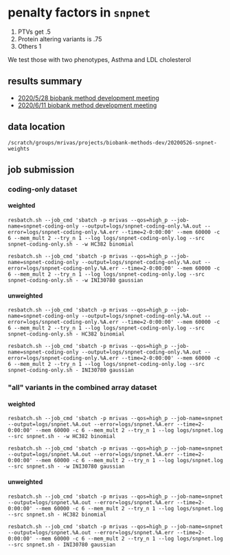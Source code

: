 # penalty factors in `snpnet`

1. PTVs get .5
2. Protein altering variants is .75
3. Others 1

We test those with two phenotypes, Asthma and LDL cholesterol

## results summary

- [2020/5/28 biobank method development meeting](https://docs.google.com/presentation/d/1jG1jV5TLIS0xoddMTQxuuUjbx9mq5YuO9WZsYQynveA/edit?usp=sharing)
- [2020/6/11 biobank method development meeting](https://docs.google.com/presentation/d/179mcxvm_EAYaRF6mNqy-HNg4PERa4Z0uw6Tjq5WJ64Q/edit?usp=sharing)

## data location

`/scratch/groups/mrivas/projects/biobank-methods-dev/20200526-snpnet-weights`

## job submission

### coding-only dataset

#### weighted

```{bash}
resbatch.sh --job_cmd 'sbatch -p mrivas --qos=high_p --job-name=snpnet-coding-only --output=logs/snpnet-coding-only.%A.out --error=logs/snpnet-coding-only.%A.err --time=2-0:00:00' --mem 60000 -c 6 --mem_mult 2 --try_n 1 --log logs/snpnet-coding-only.log --src snpnet-coding-only.sh - -w HC382 binomial

resbatch.sh --job_cmd 'sbatch -p mrivas --qos=high_p --job-name=snpnet-coding-only --output=logs/snpnet-coding-only.%A.out --error=logs/snpnet-coding-only.%A.err --time=2-0:00:00' --mem 60000 -c 6 --mem_mult 2 --try_n 1 --log logs/snpnet-coding-only.log --src snpnet-coding-only.sh - -w INI30780 gaussian
```

#### unweighted

```{bash}
resbatch.sh --job_cmd 'sbatch -p mrivas --qos=high_p --job-name=snpnet-coding-only --output=logs/snpnet-coding-only.%A.out --error=logs/snpnet-coding-only.%A.err --time=2-0:00:00' --mem 60000 -c 6 --mem_mult 2 --try_n 1 --log logs/snpnet-coding-only.log --src snpnet-coding-only.sh - HC382 binomial

resbatch.sh --job_cmd 'sbatch -p mrivas --qos=high_p --job-name=snpnet-coding-only --output=logs/snpnet-coding-only.%A.out --error=logs/snpnet-coding-only.%A.err --time=2-0:00:00' --mem 60000 -c 6 --mem_mult 2 --try_n 1 --log logs/snpnet-coding-only.log --src snpnet-coding-only.sh - INI30780 gaussian
```

### "all" variants in the combined array dataset

#### weighted

```{bash}
resbatch.sh --job_cmd 'sbatch -p mrivas --qos=high_p --job-name=snpnet --output=logs/snpnet.%A.out --error=logs/snpnet.%A.err --time=2-0:00:00' --mem 60000 -c 6 --mem_mult 2 --try_n 1 --log logs/snpnet.log --src snpnet.sh - -w HC382 binomial

resbatch.sh --job_cmd 'sbatch -p mrivas --qos=high_p --job-name=snpnet --output=logs/snpnet.%A.out --error=logs/snpnet.%A.err --time=2-0:00:00' --mem 60000 -c 6 --mem_mult 2 --try_n 1 --log logs/snpnet.log --src snpnet.sh - -w INI30780 gaussian
```

#### unweighted

```{bash}
resbatch.sh --job_cmd 'sbatch -p mrivas --qos=high_p --job-name=snpnet --output=logs/snpnet.%A.out --error=logs/snpnet.%A.err --time=2-0:00:00' --mem 60000 -c 6 --mem_mult 2 --try_n 1 --log logs/snpnet.log --src snpnet.sh - HC382 binomial

resbatch.sh --job_cmd 'sbatch -p mrivas --qos=high_p --job-name=snpnet --output=logs/snpnet.%A.out --error=logs/snpnet.%A.err --time=2-0:00:00' --mem 60000 -c 6 --mem_mult 2 --try_n 1 --log logs/snpnet.log --src snpnet.sh - INI30780 gaussian
```
